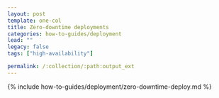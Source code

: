 ```yaml
---
layout: post
template: one-col
title: Zero-downtime deployments
categories: how-to-guides/deployment
lead: ""
legacy: false
tags: ["high-availability"]

permalink: /:collection/:path:output_ext
---
```

{% include how-to-guides/deployment/zero-downtime-deploy.md %}